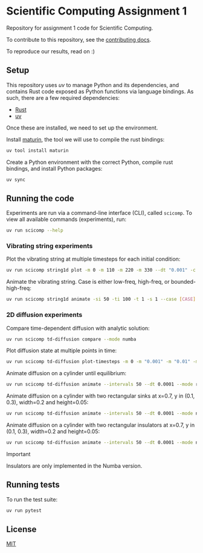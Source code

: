 # Scientific Computing Assignment 1

Repository for assignment 1 code for Scientific Computing.

To contribute to this repository, see the [contributing docs](CONTRIBUTING.md).

To reproduce our results, read on :) 

## Setup

This repository uses _uv_ to manage Python and its dependencies, and contains Rust code exposed as Python functions via language bindings. As such, there are a few required dependencies:
- [Rust](https://www.rust-lang.org/tools/install)
- [uv](https://github.com/astral-sh/uv)

Once these are installed, we need to set up the environment.

Install [maturin](https://www.maturin.rs/), the tool we will use to compile the rust bindings:
```bash
uv tool install maturin
```

Create a Python environment with the correct Python, compile rust bindings, and install Python packages:
```bash
uv sync
```

## Running the code
Experiments are run via a command-line interface (CLI), called `scicomp`. To view all available commands (experiments), run:

```bash
uv run scicomp --help
```

### Vibrating string experiments
Plot the vibrating string at multiple timesteps for each initial condition:

```bash
uv run scicomp string1d plot -m 0 -m 110 -m 220 -m 330 --dt "0.001" -c 1
```

Animate the vibrating string. Case is either low-freq, high-freq, or bounded-high-freq:

```bash
uv run scicomp string1d animate -si 50 -ti 100 -t 1 -s 1 --case [CASE]
```

### 2D diffusion experiments
Compare time-dependent diffusion with analytic solution:

```bash
uv run scicomp td-diffusion compare --mode numba
```

Plot diffusion state at multiple points in time:

```bash
uv run scicomp td-diffusion plot-timesteps -m 0 -m "0.001" -m "0.01" -m "0.1" -m "1" -d 1 --dx 0.01 --dt 0.00001 --mode rust
```

Animate diffusion on a cylinder until equilibrium:

```bash
uv run scicomp td-diffusion animate --intervals 50 --dt 0.0001 --mode rust --time-steps 2500
```

Animate diffusion on a cylinder with two rectangular sinks at x=0.7, y in (0.1, 0.3), width=0.2 and height=0.05:

```bash
uv run scicomp td-diffusion animate --intervals 50 --dt 0.0001 --mode numba --time-steps 2500 --sink-rect "0.7 0.1 0.2 0.05" --sink-rect "0.7 0.3 0.2 0.05"
```

Animate diffusion on a cylinder with two rectangular insulators at x=0.7, y in (0.1, 0.3), width=0.2 and height=0.05:

```bash
uv run scicomp td-diffusion animate --intervals 50 --dt 0.0001 --mode numba --time-steps 2500 --ins-rect "0.7 0.1 0.2 0.05" --ins-rect "0.7 0.3 0.2 0.05"
```

> [!IMPORTANT]
> Insulators are only implemented in the Numba version.

## Running tests
To run the test suite:

```bash
uv run pytest
```

## License

[MIT](LICENSE.md)
